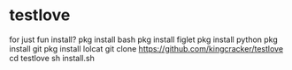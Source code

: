 # testlove
for just fun
install?
pkg install bash
pkg install figlet
pkg install python
pkg install git
pkg install lolcat
git clone https://github.com/kingcracker/testlove
cd testlove
sh install.sh
